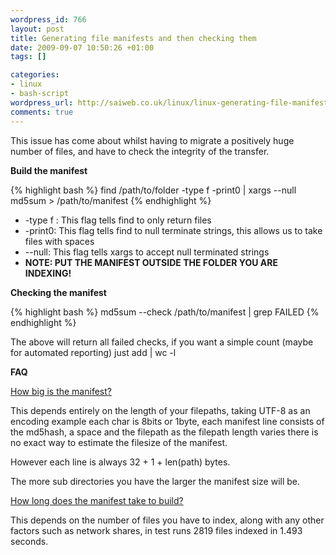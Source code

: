 ```yaml
--- 
wordpress_id: 766
layout: post
title: Generating file manifests and then checking them
date: 2009-09-07 10:50:26 +01:00
tags: []

categories: 
- linux
- bash-script
wordpress_url: http://saiweb.co.uk/linux/linux-generating-file-manifests-and-then-checking-them
comments: true
---
```

This issue has come about whilst having to migrate a positively huge number of files, and have to check the integrity of the transfer.

<strong>Build the manifest</strong>

{% highlight bash %}
find /path/to/folder -type f -print0 | xargs --null md5sum > /path/to/manifest
{% endhighlight %}
<ul>
	<li>-type f : This flag tells find to only return files</li>
	<li>-print0: This flag tells find to null terminate strings, this allows us to take files with spaces</li>
	<li>--null: This flag tells xargs to accept null terminated strings</li>
	<li><strong>NOTE: PUT THE MANIFEST OUTSIDE THE FOLDER YOU ARE INDEXING!</strong></li>
</ul>
<strong>Checking the manifest</strong>

{% highlight bash %}
md5sum --check /path/to/manifest | grep FAILED
{% endhighlight %}

The above will return all failed checks, if you want a simple count (maybe for automated reporting) just add  | wc -l

<strong>FAQ</strong>

<span style="text-decoration: underline;">How big is the manifest?</span>

This depends entirely on the length of your filepaths, taking UTF-8 as an encoding example each char is 8bits or 1byte, each manifest line consists of the md5hash, a space and the filepath as the filepath length varies there is no exact way to estimate the filesize of the manifest.

However each line is always 32 + 1 + len(path) bytes.

The more sub directories you have the larger the manifest size will be.

<span style="text-decoration: underline;">How long does the manifest take to build?</span>

This depends on the number of files you have to index, along with any other factors such as network shares, in test runs 2819 files indexed in 1.493 seconds.
